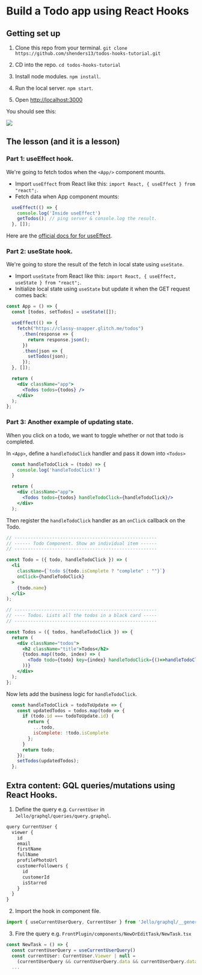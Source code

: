 # Build a Todo app using React Hooks

## Getting set up

1. Clone this repo from your terminal. `git clone https://github.com/shenders13/todos-hooks-tutorial.git`

2. CD into the repo. `cd todos-hooks-tutorial`

3. Install node modules. `npm install`.

4. Run the local server. `npm start`.

5. Open [http://localhost:3000](http://localhost:3000)

You should see this:

<img src='https://res.cloudinary.com/small-change/image/upload/v1569728414/Screen_Shot_2019-09-28_at_8.29.13_PM_iudmo7.png' />



## The lesson (and it is a lesson)


### Part 1: useEffect hook.

We're going to fetch todos when the `<App/>` component mounts.

- Import `useEffect` from React like this: `import React, { useEffect } from "react";`.
- Fetch data when App component mounts:

```js
  useEffect(() => {
    console.log('Inside useEffect')
    getTodos(); // ping server & console.log the result.
  }, []);
```

Here are the [official docs for for useEffect](https://reactjs.org/docs/hooks-effect.html).

### Part 2: useState hook.

We're going to store the result of the fetch in local state using `useState`.

- Import `useState` from React like this: `import React, { useEffect, useState } from "react";`.
- Initialize local state using `useState` but update it when the GET request comes back:

```jsx
const App = () => {
  const [todos, setTodos] = useState([]);

  useEffect(() => {
    fetch("https://classy-snapper.glitch.me/todos")
      .then(response => {
        return response.json();
      })
      .then(json => {
        setTodos(json);
      });
  }, []);

  return (
    <div className="app">
      <Todos todos={todos} />
    </div>
  );
};
```

### Part 3: Another example of updating state.

When you click on a todo, we want to toggle whether or not that todo is completed.

In `<App>`, define a `handleTodoClick` handler and pass it down into `<Todos>`

```jsx
  const handleTodoClick = (todo) => {
    console.log('handleTodoClick!')
  }

  return (
    <div className="app">
      <Todos todos={todos} handleTodoClick={handleTodoClick}/>
    </div>
  );
```

Then register the `handleTodoClick` handler as an `onClick` callback on the Todo.

```jsx
// -----------------------------------------------------
// ------ Todo Component. Show an individual item ------
// -----------------------------------------------------

const Todo = ({ todo, handleTodoClick }) => (
  <li
    className={`todo ${todo.isComplete ? "complete" : ""}`}
    onClick={handleTodoClick}
  >
    {todo.name}
  </li>
);

// -----------------------------------------------------
// ---- Todos. Lists all the todos in a black card -----
// -----------------------------------------------------

const Todos = ({ todos, handleTodoClick }) => {
  return (
    <div className="todos">
      <h2 className="title">Todos</h2>
      {todos.map((todo, index) => (
        <Todo todo={todo} key={index} handleTodoClick={()=>handleTodoClick(todo)} />
      ))}
    </div>
  );
};
```

Now lets add the business logic for `handleTodoClick`.

```jsx
  const handleTodoClick = todoToUpdate => {
    const updatedTodos = todos.map(todo => {
      if (todo.id === todoToUpdate.id) {
        return {
          ...todo,
          isComplete: !todo.isComplete
        };
      }
      return todo;
    });
    setTodos(updatedTodos);
  };
```

## Extra content: GQL queries/mutations using React Hooks.

1. Define the query e.g. `CurrentUser` in `Jello/graphql/queries/query.graphql`.

```js
query CurrentUser {
  viewer {
    id
    email
    firstName
    fullName
    profilePhotoUrl
    customerFollowers {
      id
      customerId
      isStarred
    }
  }
}
```

2. Import the hook in component file.

```js
import { useCurrentUserQuery, CurrentUser } from 'Jello/graphql/__generated__/jello-operation-components'
```

3. Fire the query e.g. `FrontPlugin/components/NewOrEditTask/NewTask.tsx`

```jsx
const NewTask = () => {
  const currentUserQuery = useCurrentUserQuery()
  const currentUser: CurrentUser.Viewer | null =
    (currentUserQuery && currentUserQuery.data && currentUserQuery.data.viewer) || null
  ...
```



